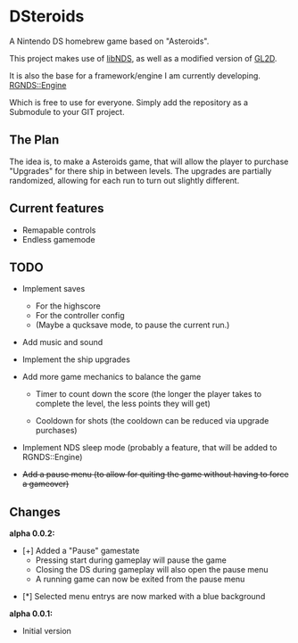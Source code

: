 # DSteroids
A Nintendo DS homebrew game based on "Asteroids".

This project makes use of [libNDS](https://github.com/devkitPro/libnds), as well as a modified version of [GL2D](https://github.com/DeathCamel57/libgl2d_ds).

It is also the base for a framework/engine I am currently developing.
[RGNDS::Engine](https://github.com/DoodlingTurtle/NDS_RGNDS_Engine)

Which is free to use for everyone. Simply add the repository as a Submodule to your GIT project.

## The Plan
The idea is, to make a Asteroids game, that will allow the player to purchase "Upgrades" for there ship in between levels.
The upgrades are partially randomized, allowing for each run to turn out slightly different.

## Current features
- Remapable controls
- Endless gamemode

## TODO
- Implement saves
  - For the highscore 
  - For the controller config
  - (Maybe a qucksave mode, to pause the current run.)
  
- Add music and sound
- Implement the ship upgrades
- Add more game mechanics to balance the game
  - Timer to count down the score
    (the longer the player takes to complete the level, the less points they will get)
    
  - Cooldown for shots 
    (the cooldown can be reduced via upgrade purchases)

- Implement NDS sleep mode
  (probably a feature, that will be added to RGNDS::Engine)

- ~~Add a pause menu
  (to allow for quiting the game without having to force a gameover)~~

## Changes
**alpha 0.0.2:**
+ [+] Added a "Pause" gamestate
  * Pressing start during gameplay will pause the game
  * Closing the DS during gameplay will also open the pause menu
  * A running game can now be exited from the pause menu
- [*] Selected menu entrys are now marked with a blue background 

**alpha 0.0.1:**
- Initial version
